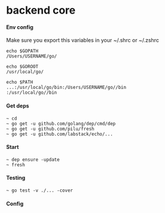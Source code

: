 # backend core 

#### Env config
Make sure you export this variables in your ~/.shrc or ~/.zshrc
```
echo $GOPATH
/Users/USERNAME/go/

echo $GOROOT
/usr/local/go/

echo $PATH
...:/usr/local/go/bin:/Users/USERNAME/go//bin
:/usr/local/go//bin
```

#### Get deps
``` 
~ cd
~ go get -u github.com/golang/dep/cmd/dep
~ go get -u github.com/pilu/fresh
~ go get -u github.com/labstack/echo/...

```

#### Start

```
~ dep ensure -update
~ fresh
```

#### Testing

```
~ go test -v ./... -cover
```

#### Config

```

```



